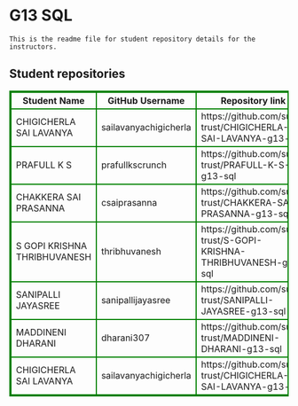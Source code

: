 # G13 SQL
    This is the readme file for student repository details for the instructors.
## Student repositories 
<table style="border : 2px solid green; width:100%;">
<tr >
<th style="border : 2px solid green;">Student Name</th>
<th style="border : 2px solid green;">GitHub Username</th>
<th style="border : 2px solid green;">Repository link</th>
</tr>
<tr style="border : 2px solid green;">
<td style="border : 2px solid green;">CHIGICHERLA SAI LAVANYA</td> 

<td style="border : 2px solid green;">sailavanyachigicherla</td> 

<td style="border : 2px solid green;">https://github.com/sure-trust/CHIGICHERLA-SAI-LAVANYA-g13-sql</td> 
</tr>

<tr style="border : 2px solid green;">
<td style="border : 2px solid green;">PRAFULL K S</td> 

<td style="border : 2px solid green;">prafullkscrunch</td> 

<td style="border : 2px solid green;">https://github.com/sure-trust/PRAFULL-K-S-g13-sql</td> 
</tr>

<tr style="border : 2px solid green;">
<td style="border : 2px solid green;">CHAKKERA SAI PRASANNA</td> 

<td style="border : 2px solid green;">csaiprasanna</td> 

<td style="border : 2px solid green;">https://github.com/sure-trust/CHAKKERA-SAI-PRASANNA-g13-sql</td> 
</tr>

<tr style="border : 2px solid green;">
<td style="border : 2px solid green;">S GOPI KRISHNA THRIBHUVANESH</td> 

<td style="border : 2px solid green;">thribhuvanesh</td> 

<td style="border : 2px solid green;">https://github.com/sure-trust/S-GOPI-KRISHNA-THRIBHUVANESH-g13-sql</td> 
</tr>

<tr style="border : 2px solid green;">
<td style="border : 2px solid green;">SANIPALLI JAYASREE</td> 

<td style="border : 2px solid green;">sanipallijayasree</td> 

<td style="border : 2px solid green;">https://github.com/sure-trust/SANIPALLI-JAYASREE-g13-sql</td> 
</tr>

<tr style="border : 2px solid green;">
<td style="border : 2px solid green;">MADDINENI DHARANI</td> 

<td style="border : 2px solid green;">dharani307</td> 

<td style="border : 2px solid green;">https://github.com/sure-trust/MADDINENI-DHARANI-g13-sql</td> 
</tr>

<tr style="border : 2px solid green;">
<td style="border : 2px solid green;">CHIGICHERLA SAI LAVANYA</td> 

<td style="border : 2px solid green;">sailavanyachigicherla</td> 

<td style="border : 2px solid green;">https://github.com/sure-trust/CHIGICHERLA-SAI-LAVANYA-g13-sql</td> 
</tr>
